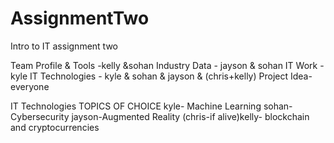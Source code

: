 # AssignmentTwo
Intro to IT assignment two

Team Profile & Tools -kelly &sohan
Industry Data - jayson & sohan
IT Work - kyle
IT Technologies - kyle & sohan & jayson & (chris+kelly)
Project Idea- everyone

IT Technologies TOPICS OF CHOICE 
kyle- Machine Learning
sohan- Cybersecurity
jayson-Augmented Reality
(chris-if alive)kelly- blockchain and cryptocurrencies 
